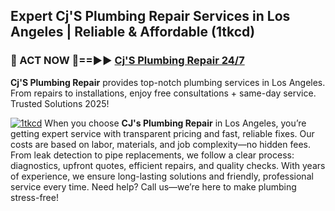 ## Expert Cj'S Plumbing Repair Services in Los Angeles | Reliable & Affordable (1tkcd)  

<h3>🚿 ACT NOW 🌟==►► <a href="https://tinyurl.com/2ne6vx2x" rel="nofollow">Cj'S Plumbing Repair 24/7</a></h3>

**Cj'S Plumbing Repair** provides top-notch plumbing services in Los Angeles. From repairs to installations, enjoy free consultations + same-day service. Trusted Solutions 2025!

[![1tkcd](https://i.imgur.com/4PFF4AK.jpeg)](https://tinyurl.com/2ne6vx2x)
When you choose **CJ's Plumbing Repair** in Los Angeles, you’re getting expert service with transparent pricing and fast, reliable fixes. Our costs are based on labor, materials, and job complexity—no hidden fees. From leak detection to pipe replacements, we follow a clear process: diagnostics, upfront quotes, efficient repairs, and quality checks. With years of experience, we ensure long-lasting solutions and friendly, professional service every time. Need help? Call us—we’re here to make plumbing stress-free!